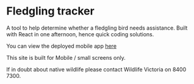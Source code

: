 # Fledgling tracker

A tool to help determine whether a fledgling bird needs assistance. Built with React in one afternoon, hence quick coding solutions.

You can view the deployed mobile app [here](https://drinkwithdan.github.io/fledgling-tracker/)

This site is built for Mobile / small screens only.

If in doubt about native wildlife please contact Wildlife Victoria on 8400 7300.